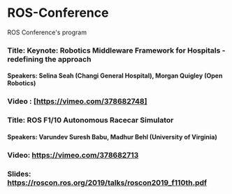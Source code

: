 # ROS-Conference
ROS Conference's program

### Title: Keynote: Robotics Middleware Framework for Hospitals - redefining the approach
#### Speakers: Selina Seah (Changi General Hospital), Morgan Quigley (Open Robotics)
### Video : [https://vimeo.com/378682748]


### Title: ROS F1/10 Autonomous Racecar Simulator
#### Speakers: Varundev Suresh Babu, Madhur Behl (University of Virginia)
### Video: https://vimeo.com/378682713
### Slides: https://roscon.ros.org/2019/talks/roscon2019_f110th.pdf
